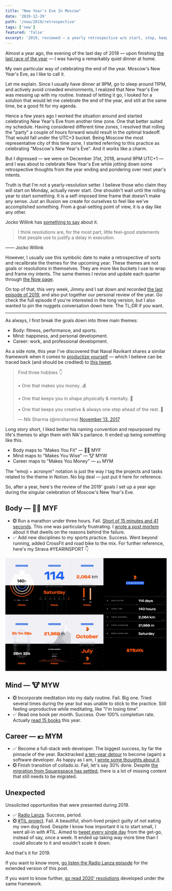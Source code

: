 ```yaml
---
title: "New Year's Eve In Moscow"
date: '2019-12-29'
path: '/now/2019/retrospective'
tags: ['now']
featured: 'false'
excerpt: '2019, reviewed — a yearly retrospective w/o start, stop, keep.'
---
```


Almost a year ago, the evening of the last day of 2018 — upon finishing [the last race of the year](https://www.strava.com/activities/2047044326) — I was having a remarkably quiet dinner at home.

My own particular way of celebrating the end of the year. Moscow's New Year's Eve, as I like to call it.

Let me explain. Since I usually have dinner at 9PM, go to sleep around 11PM, and actively avoid crowded environments, I realized that New Year's Eve was messing up with my routine. Instead of letting it go, I looked for a solution that would let me celebrate the end of the year, and still at the same time, be a good fit for my agenda.

Hence a few years ago I worked the situation around and started celebrating New Year's Eve from another time zone. One that better suited my schedule. Having considered different time zones, I resolved that rolling the "party" a couple of hours forward would result in the optimal tradeoff. That would fall under the UTC+3 bucket. Being Moscow the most representative city of this time zone, I started referring to this practice as celebrating "Moscow's New Year's Eve". And it works like a charm.

But I digressed — we were on December 31st, 2018, around 9PM UTC+1 — and I was about to celebrate New Year's Eve while jotting down some retrospective thoughts from the year ending and pondering over next year's intents.

Truth is that I'm not a yearly-resolution setter. I believe those who claim they will start on Monday, actually never start. One shouldn't wait until the rolling year to start something. It is a self-imposed time frame that doesn't make any sense. Just an illusion we create for ourselves to feel like we've accomplished something. From a goal-setting point of view, it is a day like any other.

Jocko Willink has [something to say](https://youtu.be/02tq9USODe4?t=7100) about it.

> I think resolutions are, for the most part, little feel-good statements that people use to justify a delay in execution.

—— Jocko Willink

However, I usually use this symbolic date to make a retrospective of sorts and recalibrate the themes for the upcoming year. These themes are not goals or resolutions in themselves. They are more like buckets I use to wrap and frame my intents. The same themes I revise and update each quarter through [the Now page](/now).

On top of that, this very week, Jimmy and I sat down and recorded [the last episode of 2019](/work/radio-lanza/episodes/19), and also put together our personal review of the year. Go check the full episode if you're interested in the long version, but I also wanted to pin the nuggets conversation down here. The TL;DR if you want.

---

As always, I first break the goals down into three main themes:

- Body: fitness, performance, and sports.
- Mind: happiness, and personal development.
- Career: work, and professional development.

As a side note, this year I've discovered that Naval Ravikant shares a similar framework when it comes to [productize yourself](https://nav.al/productize-yourself) — which I believe can be traced back (and should be credited) to [this tweet](https://twitter.com/mrsharma/status/930106523052785665).

<blockquote class="twitter-tweet"><p lang="en" dir="ltr">Find three hobbies 👇<br><br>• One that makes you money. 💰 <br><br>• One that keeps you in shape physically &amp; mentally. 💪 <br><br>• One that keeps you creative &amp; always one step ahead of the rest. 🧠</p>&mdash; Nik Sharma (@mrsharma) <a href="https://twitter.com/mrsharma/status/930106523052785665?ref_src=twsrc%5Etfw">November 13, 2017</a></blockquote>

Long story short, I liked better his naming convention and repurposed my life's themes to align them with Nik's parlance. It ended up being something like this.

- Body maps to "Makes You Fit" — 🏋️‍♂️ MYF
- Mind maps to "Makes You Wise" — 🐮 MYW
- Career maps to "Makes You Money" — 💶 MYM

The "emoji + acronym" notation is just the way I tag the projects and tasks related to the theme in Notion. No big deal — just put it here for reference.

So, after a year, here's the review of the 2019' goals I set up a year ago during the singular celebration of Moscow's New Year's Eve.

## Body — 🏋️‍♂️ MYF

- ❎ Run a marathon under three hours. Fail. [Short of 15 minutes and 41 seconds](https://www.strava.com/activities/1996244257). This one was particularly frustrating. I [wrote a post mortem](/blog/2019/sunsetting-sub3) about it that dwells on the reasons behind the failure.
- ✅ Add new disciplines to my sports practice. Success. Went beyond running, added CrossFit and road bike to the mix. For further reference, here's my Strava #YEARINSPORT 👇

![Strava 2019 — #YEARINSPORT](../../../img/strava-2019.jpg 'Strava 2019 — #YEARINSPORT')

## Mind — 🐮 MYW

- ❎ Incorporate meditation into my daily routine. Fail. Big one. Tried several times during the year but was unable to stick to the practice. Still feeling unproductive while meditating, like "I'm losing time".
- ✅ Read one book per month. Success. Over 100% completion rate. Actually [read 15 books](/tags/books) this year.

## Career — 💶 MYM

- ✅ Become a full-stack web developer. The biggest success, by far the pinnacle of the year. Backtracked [a ten-year detour](/blog/2019/right-time) to become (again) a software developer. As happy as I am, I [wrote some thoughts about it](/blog/2020/hi-from-gamestry).
- ❎ Finish transition of collado.io. Fail, let's say 30% done. Despite [the migration from Squarespace has settled](/blog/2018/collado-io-live), there is a lot of missing content that still needs to be migrated.

## Unexpected

Unsolicited opportunities that were presented during 2019.

- ✅ [Radio Lanza](/work/radio-lanza). Success, period.
- ❎ [#TIL project](/blog/2019/til). Fail. A beautiful, short-lived project guilty of not eating my own dog food. Despite I know how important it is to start small, I went all-in with #TIL. Aimed to [tweet every single day](/blog/2019/til-side-effects) from the get-go, instead of say, once a week. It ended up taking way more time than I could allocate to it and wouldn't scale it down.

And that's it for 2019.

If you want to know more, [go listen the Radio Lanza episode](/work/radio-lanza/episodes/19) for the extended version of this post.

If you want to know further, [go read 2020' resolutions](/now/2020/resolutions) developed under the same framework.
